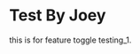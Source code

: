 <script src="https://unpkg.com/launchdarkly-js-client-sdk@2.18.1/dist/ldclient.min.js"></script>

<h1>Test By Joey</h1>
<div id="test1" style="display:true">
  <p>
    this is for feature toggle testing_1.
  </p>
</div>

<div id="preview" style="display:none">
  <p>
    this is for feature toggle testing.
  </p>
</div>

<script>
   var clientId = "6579632af1ad7f0fffccf92b";
   var falgName = "testfeatureflag";
   var user = { anonymous: true };
   var ldclient = window.LDClient.initialize(clientId, user);

   ldclient.on("ready", function() {
     document.getElementById("preview").style.display = ldclient.variation(flagname, false) ?
     "block":"none";
   });

   ldclient.on("change:" + flagname, function(newVal, prevVal) {
     document.getElementById("preview").style.display = newVal ? "block":"none";
   });
  
</script>
